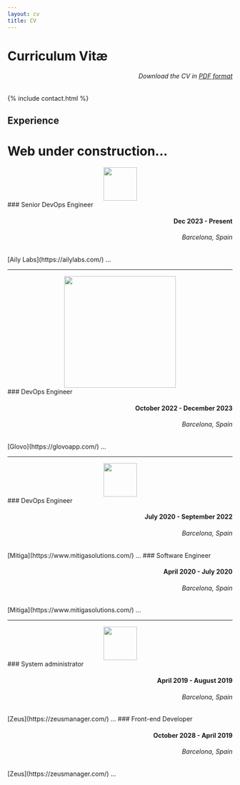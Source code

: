 ```yaml
---
layout: cv
title: CV
---
```


# Curriculum Vitæ
<div id="right-text">
<h6>Download the CV in <a href="/cv.pdf" target="_blank">PDF format</a></h6>
</div>

{% include contact.html %}

## Experience

<style>
#center-image {
    display: flex;
    justify-content: center;
    align-items: center;
}
#right-text {
    text-align: right;
}
</style>
# Web under construction...
<div id="center-image">
<img src="https://ailylabs.com/wp-content/uploads/2024/02/aily-logo.svg" height="75">
</div>
### Senior DevOps Engineer
<div id="right-text">
<h4>Dec 2023 - Present</h4>
<h6>Barcelona, Spain</h6>
</div>
[Aily Labs](https://ailylabs.com/) ...

<hr>
<div id="center-image">
<img src="https://upload.wikimedia.org/wikipedia/commons/9/9e/Glovo_Logo.svg" width="250">
</div>
### DevOps Engineer
<div id="right-text">
<h4>October 2022 - December 2023</h4>
<h6>Barcelona, Spain</h6>
</div>
[Glovo](https://glovoapp.com/) ...

<hr>
<div id="center-image">
<img src="https://assets-global.website-files.com/651c1360f08599a766df6170/651c1360f08599a766df619c_Mitiga%20logo.svg" height="75">
</div>
### DevOps Engineer
<div id="right-text">
<h4>July 2020 - September 2022</h4>
<h6>Barcelona, Spain</h6>
</div>
[Mitiga](https://www.mitigasolutions.com/) ...
### Software Engineer
<div id="right-text">
<h4>April 2020 - July 2020</h4>
<h6>Barcelona, Spain</h6>
</div>
[Mitiga](https://www.mitigasolutions.com/) ...

<hr>
<div id="center-image">
<img src="https://zeusmanager.com/wp-content/uploads/2023/01/LOGO_ZEUS_SVG_3880FF.svg" height="75">
</div>
### System administrator
<div id="right-text">
<h4>April 2019 - August 2019</h4>
<h6>Barcelona, Spain</h6>
</div>
[Zeus](https://zeusmanager.com/) ...
### Front-end Developer
<div id="right-text">
<h4>October 2028 - April 2019</h4>
<h6>Barcelona, Spain</h6>
</div>
[Zeus](https://zeusmanager.com/) ...
